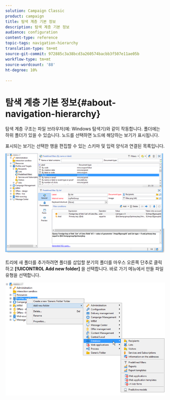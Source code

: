 ```yaml
---
solution: Campaign Classic
product: campaign
title: 탐색 계층 기본 정보
description: 탐색 계층 기본 정보
audience: configuration
content-type: reference
topic-tags: navigation-hierarchy
translation-type: tm+mt
source-git-commit: 972885c3a38bcd3a260574bacbb3f507e11ae05b
workflow-type: tm+mt
source-wordcount: '88'
ht-degree: 10%

---
```



# 탐색 계층 기본 정보{#about-navigation-hierarchy}

탐색 계층 구조는 파일 브라우저(예: Windows 탐색기)와 같이 작동합니다. 폴더에는 하위 폴더가 있을 수 있습니다. 노드를 선택하면 노드에 해당하는 보기가 표시됩니다.

표시되는 보기는 선택한 행을 편집할 수 있는 스키마 및 입력 양식과 연결된 목록입니다.

![](assets/d_ncs_integration_navigation.png)

트리에 새 폴더를 추가하려면 폴더를 삽입할 분기의 폴더를 마우스 오른쪽 단추로 클릭하고 **[!UICONTROL Add new folder]** 을 선택합니다. 바로 가기 메뉴에서 만들 파일 유형을 선택합니다.

![](assets/d_ncs_integration_navigation_create.png)

